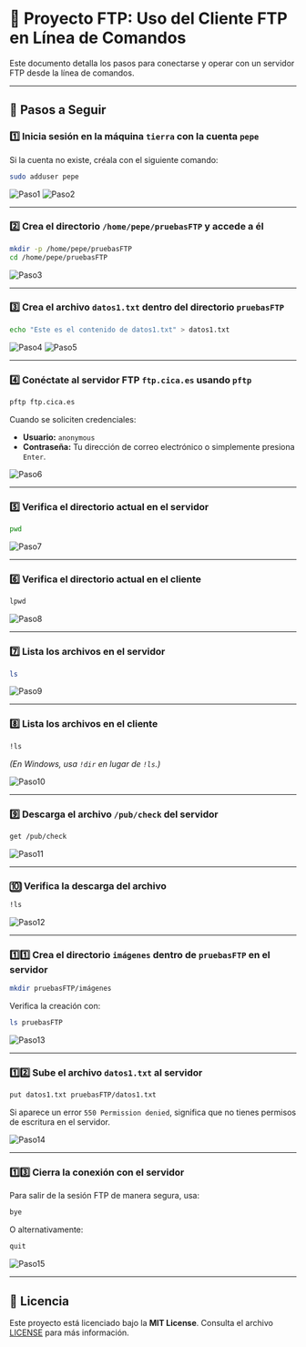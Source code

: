 # 🚀 Proyecto FTP: Uso del Cliente FTP en Línea de Comandos

Este documento detalla los pasos para conectarse y operar con un servidor FTP desde la línea de comandos.

---

## 📌 Pasos a Seguir

### 1️⃣ Inicia sesión en la máquina `tierra` con la cuenta `pepe`
Si la cuenta no existe, créala con el siguiente comando:

```bash
sudo adduser pepe
```

![Paso1](./imagen1.png)
![Paso2](./imagen1-2.png)

---

### 2️⃣ Crea el directorio `/home/pepe/pruebasFTP` y accede a él

```bash
mkdir -p /home/pepe/pruebasFTP
cd /home/pepe/pruebasFTP
```

![Paso3](./imagen2.png)

---

### 3️⃣ Crea el archivo `datos1.txt` dentro del directorio `pruebasFTP`

```bash
echo "Este es el contenido de datos1.txt" > datos1.txt
```

![Paso4](./imagen3.png)
![Paso5](./imagen3-2.png)

---

### 4️⃣ Conéctate al servidor FTP `ftp.cica.es` usando `pftp`

```bash
pftp ftp.cica.es
```

Cuando se soliciten credenciales:
- **Usuario:** `anonymous`
- **Contraseña:** Tu dirección de correo electrónico o simplemente presiona `Enter`.

![Paso6](./imagen4.png)

---

### 5️⃣ Verifica el directorio actual en el servidor

```bash
pwd
```

![Paso7](./imagen5.png)

---

### 6️⃣ Verifica el directorio actual en el cliente

```bash
lpwd
```

![Paso8](./imagen6.png)

---

### 7️⃣ Lista los archivos en el servidor

```bash
ls
```

![Paso9](./imagen7.png)

---

### 8️⃣ Lista los archivos en el cliente

```bash
!ls
```
*(En Windows, usa `!dir` en lugar de `!ls`.)*

![Paso10](./imagen8.png)

---

### 9️⃣ Descarga el archivo `/pub/check` del servidor

```bash
get /pub/check
```

![Paso11](./imagen9.png)

---

### 🔟 Verifica la descarga del archivo

```bash
!ls
```

![Paso12](./imagen10.png)

---

### 1️⃣1️⃣ Crea el directorio `imágenes` dentro de `pruebasFTP` en el servidor

```bash
mkdir pruebasFTP/imágenes
```

Verifica la creación con:

```bash
ls pruebasFTP
```

![Paso13](./imagen11.png)

---

### 1️⃣2️⃣ Sube el archivo `datos1.txt` al servidor

```bash
put datos1.txt pruebasFTP/datos1.txt
```

Si aparece un error `550 Permission denied`, significa que no tienes permisos de escritura en el servidor.

![Paso14](./imagen12.png)

---

### 1️⃣3️⃣ Cierra la conexión con el servidor

Para salir de la sesión FTP de manera segura, usa:

```bash
bye
```

O alternativamente:

```bash
quit
```

![Paso15](./imagen13.png)

---

## 📜 Licencia
Este proyecto está licenciado bajo la **MIT License**. Consulta el archivo [LICENSE](LICENSE) para más información.

